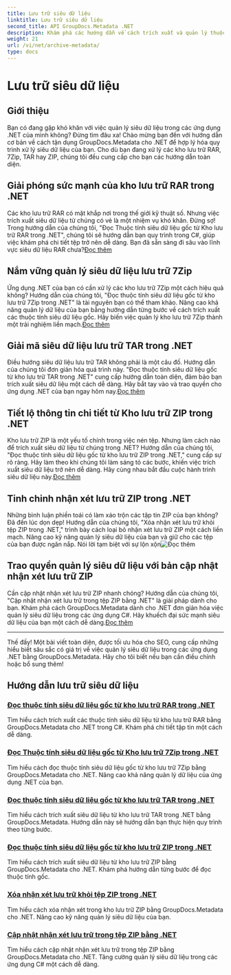 ```yaml
---
title: Lưu trữ siêu dữ liệu
linktitle: Lưu trữ siêu dữ liệu
second_title: API GroupDocs.Metadata .NET
description: Khám phá các hướng dẫn về cách trích xuất và quản lý thuộc tính siêu dữ liệu từ nhiều định dạng lưu trữ khác nhau như RAR, 7Zip, TAR và ZIP bằng GroupDocs.Metadata cho .NET.
weight: 21
url: /vi/net/archive-metadata/
type: docs
---
```

# Lưu trữ siêu dữ liệu


## Giới thiệu

Bạn có đang gặp khó khăn với việc quản lý siêu dữ liệu trong các ứng dụng .NET của mình không? Đừng tìm đâu xa! Chào mừng bạn đến với hướng dẫn cơ bản về cách tận dụng GroupDocs.Metadata cho .NET để hợp lý hóa quy trình xử lý siêu dữ liệu của bạn. Cho dù bạn đang xử lý các kho lưu trữ RAR, 7Zip, TAR hay ZIP, chúng tôi đều cung cấp cho bạn các hướng dẫn toàn diện.

## Giải phóng sức mạnh của kho lưu trữ RAR trong .NET

 Các kho lưu trữ RAR có mặt khắp nơi trong thế giới kỹ thuật số. Nhưng việc trích xuất siêu dữ liệu từ chúng có vẻ là một nhiệm vụ khó khăn. Đừng sợ! Trong hướng dẫn của chúng tôi, "Đọc Thuộc tính siêu dữ liệu gốc từ Kho lưu trữ RAR trong .NET", chúng tôi sẽ hướng dẫn bạn quy trình trong C#, giúp việc khám phá chi tiết tệp trở nên dễ dàng. Bạn đã sẵn sàng đi sâu vào lĩnh vực siêu dữ liệu RAR chưa?[Đọc thêm](./read-native-metadata-rar-archives/)

## Nắm vững quản lý siêu dữ liệu lưu trữ 7Zip

Ứng dụng .NET của bạn có cần xử lý các kho lưu trữ 7Zip một cách hiệu quả không? Hướng dẫn của chúng tôi, "Đọc thuộc tính siêu dữ liệu gốc từ kho lưu trữ 7Zip trong .NET" là tài nguyên bạn có thể tham khảo. Nâng cao khả năng quản lý dữ liệu của bạn bằng hướng dẫn từng bước về cách trích xuất các thuộc tính siêu dữ liệu gốc. Hãy biến việc quản lý kho lưu trữ 7Zip thành một trải nghiệm liền mạch.[Đọc thêm](./read-native-metadata-7zip-archives/)

## Giải mã siêu dữ liệu lưu trữ TAR trong .NET

 Điều hướng siêu dữ liệu lưu trữ TAR không phải là một câu đố. Hướng dẫn của chúng tôi đơn giản hóa quá trình này. "Đọc thuộc tính siêu dữ liệu gốc từ kho lưu trữ TAR trong .NET" cung cấp hướng dẫn toàn diện, đảm bảo bạn trích xuất siêu dữ liệu một cách dễ dàng. Hãy bắt tay vào và trao quyền cho ứng dụng .NET của bạn ngay hôm nay.[Đọc thêm](./read-native-metadata-tar-archives/)

## Tiết lộ thông tin chi tiết từ Kho lưu trữ ZIP trong .NET

Kho lưu trữ ZIP là một yếu tố chính trong việc nén tệp. Nhưng làm cách nào để trích xuất siêu dữ liệu từ chúng trong .NET? Hướng dẫn của chúng tôi, "Đọc thuộc tính siêu dữ liệu gốc từ kho lưu trữ ZIP trong .NET," cung cấp sự rõ ràng. Hãy làm theo khi chúng tôi làm sáng tỏ các bước, khiến việc trích xuất siêu dữ liệu trở nên dễ dàng. Hãy cùng nhau bắt đầu cuộc hành trình siêu dữ liệu này.[Đọc thêm](./read-native-metadata-zip-archives/)

## Tinh chỉnh nhận xét lưu trữ ZIP trong .NET

 Những bình luận phiền toái có làm xáo trộn các tập tin ZIP của bạn không? Đã đến lúc dọn dẹp! Hướng dẫn của chúng tôi, "Xóa nhận xét lưu trữ khỏi tệp ZIP trong .NET," trình bày cách loại bỏ nhận xét lưu trữ ZIP một cách liền mạch. Nâng cao kỹ năng quản lý siêu dữ liệu của bạn và giữ cho các tệp của bạn được ngăn nắp. Nói lời tạm biệt với sự lộn xộn![Đọc thêm](./remove-archive-comment-zip-files/)

## Trao quyền quản lý siêu dữ liệu với bản cập nhật nhận xét lưu trữ ZIP

Cần cập nhật nhận xét lưu trữ ZIP nhanh chóng? Hướng dẫn của chúng tôi, "Cập nhật nhận xét lưu trữ trong tệp ZIP bằng .NET" là giải pháp dành cho bạn. Khám phá cách GroupDocs.Metadata dành cho .NET đơn giản hóa việc quản lý siêu dữ liệu trong các ứng dụng C#. Hãy khuếch đại sức mạnh siêu dữ liệu của bạn một cách dễ dàng.[Đọc thêm](./update-archive-comment-zip-files/)

---

Thế đấy! Một bài viết toàn diện, được tối ưu hóa cho SEO, cung cấp những hiểu biết sâu sắc có giá trị về việc quản lý siêu dữ liệu trong các ứng dụng .NET bằng GroupDocs.Metadata. Hãy cho tôi biết nếu bạn cần điều chỉnh hoặc bổ sung thêm!
## Hướng dẫn lưu trữ siêu dữ liệu
### [Đọc thuộc tính siêu dữ liệu gốc từ kho lưu trữ RAR trong .NET](./read-native-metadata-rar-archives/)
Tìm hiểu cách trích xuất các thuộc tính siêu dữ liệu từ kho lưu trữ RAR bằng GroupDocs.Metadata cho .NET trong C#. Khám phá chi tiết tập tin một cách dễ dàng.
### [Đọc Thuộc tính siêu dữ liệu gốc từ Kho lưu trữ 7Zip trong .NET](./read-native-metadata-7zip-archives/)
Tìm hiểu cách đọc thuộc tính siêu dữ liệu gốc từ kho lưu trữ 7Zip bằng GroupDocs.Metadata cho .NET. Nâng cao khả năng quản lý dữ liệu của ứng dụng .NET của bạn.
### [Đọc thuộc tính siêu dữ liệu gốc từ kho lưu trữ TAR trong .NET](./read-native-metadata-tar-archives/)
Tìm hiểu cách trích xuất siêu dữ liệu từ kho lưu trữ TAR trong .NET bằng GroupDocs.Metadata. Hướng dẫn này sẽ hướng dẫn bạn thực hiện quy trình theo từng bước.
### [Đọc thuộc tính siêu dữ liệu gốc từ kho lưu trữ ZIP trong .NET](./read-native-metadata-zip-archives/)
Tìm hiểu cách trích xuất siêu dữ liệu từ kho lưu trữ ZIP bằng GroupDocs.Metadata cho .NET. Khám phá hướng dẫn từng bước để đọc thuộc tính gốc.
### [Xóa nhận xét lưu trữ khỏi tệp ZIP trong .NET](./remove-archive-comment-zip-files/)
Tìm hiểu cách xóa nhận xét trong kho lưu trữ ZIP bằng GroupDocs.Metadata cho .NET. Nâng cao kỹ năng quản lý siêu dữ liệu của bạn.
### [Cập nhật nhận xét lưu trữ trong tệp ZIP bằng .NET](./update-archive-comment-zip-files/)
Tìm hiểu cách cập nhật nhận xét lưu trữ trong tệp ZIP bằng GroupDocs.Metadata cho .NET. Tăng cường quản lý siêu dữ liệu trong các ứng dụng C# một cách dễ dàng.
